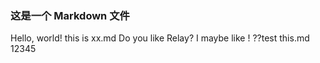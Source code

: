 ### 这是一个 Markdown 文件

Hello, world!
this is xx.md
Do you like Relay?
I maybe like !
??test this.md
12345